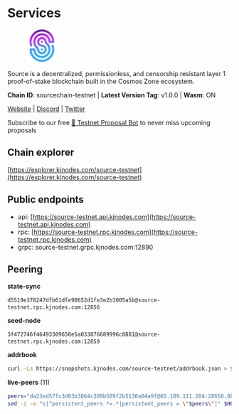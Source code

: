 # Services

<figure><img src="https://raw.githubusercontent.com/kj89/cosmos-images/main/logos/source.png" alt=""><figcaption></figcaption></figure>

Source is a decentralized, permissionless, and censorship resistant layer 1 proof-of-stake blockchain built in the Cosmos Zone ecosystem.

**Chain ID**: sourcechain-testnet | **Latest Version Tag**: v1.0.0 | **Wasm**: ON

[Website](https://www.sourceprotocol.io) | [Discord](https://discord.io/SourceProtocol) | [Twitter](https://www.twitter.com/sourceprotocol_)



Subscribe to our free [🤖 Testnet Proposal Bot](https://t.me/kjnodes_testnet_proposal_bot) to never miss upcoming proposals


## Chain explorer
[https://explorer.kjnodes.com/source-testnet](https://explorer.kjnodes.com/source-testnet)

## Public endpoints

* api: [https://source-testnet.api.kjnodes.com](https://source-testnet.api.kjnodes.com)
* rpc: [https://source-testnet.rpc.kjnodes.com](https://source-testnet.rpc.kjnodes.com)
* grpc: source-testnet.grpc.kjnodes.com:12890

## Peering

**state-sync**

```text
d5519e378247dfb61dfe90652d1fe3e2b3005a5b@source-testnet.rpc.kjnodes.com:12856
```

**seed-node**

```text
3f472746f46493309650e5a033076689996c8881@source-testnet.rpc.kjnodes.com:12859
```

**addrbook**
```bash
curl -Ls https://snapshots.kjnodes.com/source-testnet/addrbook.json > $HOME/.source/config/addrbook.json
```

**live-peers** (11)
```bash
peers="da23ed57fc3d03b3864c309b589f2b5130a04a9f@65.109.111.204:28656,8b75c926d4060560dbbead7d8b0300b7b411ff9b@5.252.193.133:26656,492d7c007dd37f05d2b469865685eb9e4460a379@35.87.85.162:26656,d5519e378247dfb61dfe90652d1fe3e2b3005a5b@65.109.68.190:12856,1609741985ae89ab709311ed6b898f79c7ec0322@206.189.54.116:26656,f2936d8f0ae99b9fa99d179f746faacc9c41a5c3@65.108.158.181:26656,3e16844d041df0f4b14d0d624fc94eadf50ed61d@65.108.13.154:28656,6aba831746663a3f1b4fbeb30f836ef442ec02da@46.17.250.108:46656,6ca675f9d949d5c9afc8849adf7b39bc7fccf74f@164.92.98.17:26656,d960215e0788fcfc04b9e2e824e5751bf1efe7fc@65.108.82.152:26656,1709ae02a391357bad468987e208075ef53f969b@3.135.249.173:26656"
sed -i -e "s|^persistent_peers *=.*|persistent_peers = \"$peers\"|" $HOME/.source/config/config.toml
```
